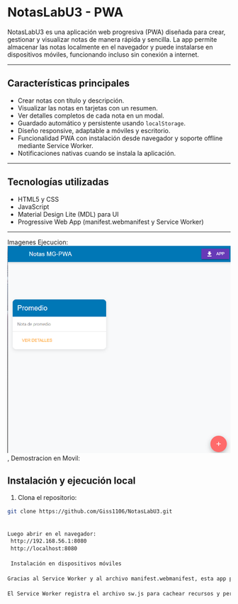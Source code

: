 # NotasLabU3 - PWA

NotasLabU3 es una aplicación web progresiva (PWA) diseñada para crear, gestionar y visualizar notas de manera rápida y sencilla. La app permite almacenar las notas localmente en el navegador y puede instalarse en dispositivos móviles, funcionando incluso sin conexión a internet.

---

## Características principales

- Crear notas con título y descripción.
- Visualizar las notas en tarjetas con un resumen.
- Ver detalles completos de cada nota en un modal.
- Guardado automático y persistente usando `localStorage`.
- Diseño responsive, adaptable a móviles y escritorio.
- Funcionalidad PWA con instalación desde navegador y soporte offline mediante Service Worker.
- Notificaciones nativas cuando se instala la aplicación.

---

## Tecnologías utilizadas

- HTML5 y CSS
- JavaScript 
- Material Design Lite (MDL) para UI
- Progressive Web App (manifest.webmanifest y Service Worker)

---
Imagenes Ejecucion: 
![Navegador](src/images/docs/Navegador.png),
Demostracion en Movil:

## Instalación y ejecución local

1. Clona el repositorio:

```bash
git clone https://github.com/Giss1106/NotasLabU3.git


Luego abrir en el navegador:
 http://192.168.56.1:8080
 http://localhost:8080

 Instalación en dispositivos móviles

Gracias al Service Worker y al archivo manifest.webmanifest, esta app puede instalarse como una aplicación nativa desde navegadores compatibles (Chrome, Edge, Firefox). Aparecerá un banner de instalación en la app para facilitarlo.

El Service Worker registra el archivo sw.js para cachear recursos y permitir el uso offline.


